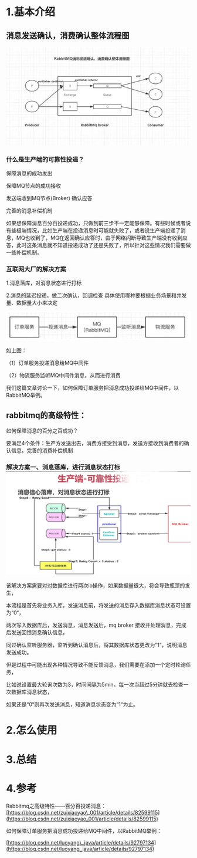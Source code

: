 # 1.基本介绍

## 消息发送确认，消费确认整体流程图

![img](/static/image/RabbitMq消息确认图.jpg)

### 什么是生产端的可靠性投递？

保障消息的成功发出

保障MQ节点的成功接收

发送端收到MQ节点\(Broker\) 确认应答

完善的消息补偿机制

如果想保障消息百分百投递成功，只做到前三步不一定能够保障。有些时候或者说有些极端情况，比如生产端在投递消息时可能就失败了，或者说生产端投递了消息，MQ也收到了，MQ在返回确认应答时，由于网络闪断导致生产端没有收到应答，此时这条消息就不知道投递成功了还是失败了，所以针对这些情况我们需要做一些补偿机制。

### 互联网大厂的解决方案

1.消息落库，对消息状态进行打标

2.消息的延迟投递，做二次确认，回调检查 具体使用哪种要根据业务场景和并发量、数据量大小来决定

![img](/static/image/20190618174348115.png)

如上图：

（1）订单服务投递消息给MQ中间件

（2）物流服务监听MQ中间件消息，从而进行消费

我们这篇文章讨论一下，如何保障订单服务把消息成功投递给MQ中间件，以RabbitMQ举例。

## rabbitmq的高级特性：

如何保障消息的百分之百成功？

要满足4个条件：生产方发送出去，消费方接受到消息，发送方接收到消费者的确认信息，完善的消费补偿机制

### 解决方案一、消息落库，进行消息状态打标 ![img](/static/image/1305004-20180908100016978-1607725171.jpg)

该解决方案需要对对数据库进行两次io操作，如果数据量很大，将会导致瓶颈的发生，

本流程是首先将业务入库，发送消息前，将发送的消息存入数据库消息状态可设置为“0“，

两次写入数据库后，发送消息，消息发送后，mq broker 接收并处理消息，完成后发送回馈消息确认信息，

同过确认监听服务器，监听到确认消息后，将其数据库状态更改为“1“，说明消息发送成功。

但是过程中可能出现各种情况导致不能反馈消息，我们需要在添加一个定时轮询任务，

比如说设置最大轮询次数为3，时间间隔为5min，每一次当超过5分钟就去检查一次数据库消息状态，

如果还是“0“则再次发送消息，知道消息状态变为“1“为止。

# 2.怎么使用

# 3.总结

# 4.参考

Rabbitmq之高级特性——百分百投递消息：  
[https://blog.csdn.net/zuixiaoyao\_001/article/details/82599115](https://blog.csdn.net/zuixiaoyao_001/article/details/82599115)

如何保障订单服务把消息成功投递给MQ中间件，以RabbitMQ举例：

[https://blog.csdn.net/luoyang\_java/article/details/92797134](https://blog.csdn.net/luoyang_java/article/details/92797134)

